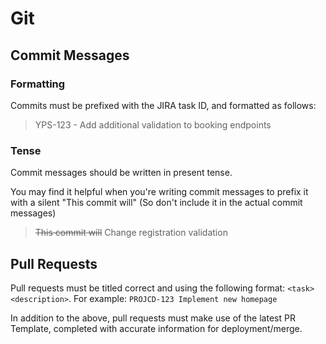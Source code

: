 # Git

## Commit Messages
### Formatting
Commits must be prefixed with the JIRA task ID, and formatted as follows:

>YPS-123 - Add additional validation to booking endpoints

### Tense
Commit messages should be written in present tense.

You may find it helpful when you're writing commit messages to prefix it with a silent "This commit will" (So don't include it in the actual commit messages)

>~~This commit will~~ Change registration validation

## Pull Requests

Pull requests must be titled correct and using the following format: `<task> <description>`. For example: `PROJCD-123 Implement new homepage`

In addition to the above, pull requests must make use of the latest PR Template, completed with accurate information for deployment/merge.
